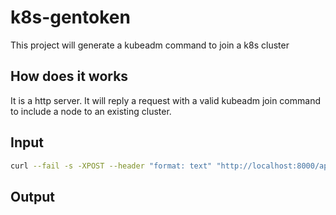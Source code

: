 # k8s-gentoken

This project will generate a kubeadm command to join a k8s cluster

## How does it works

It is a http server. It will reply a request with a valid kubeadm join command to include a node to an existing cluster.

## Input

```bash
curl --fail -s -XPOST --header "format: text" "http://localhost:8000/api/v1/k8s/gentoken?NEWMASTER=TRUE"
```

## Output


